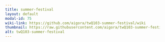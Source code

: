 ```yaml
---
title: summer-festival
layout: default
modal-id: 75
wiki-link: https://github.com/aigora/twQ103-summer-festival/wiki
thumbnail: https://raw.githubusercontent.com/aigora/twQ103-summer-festival/master/logo.PNG
alt: twQ103-summer-festival
---
```

